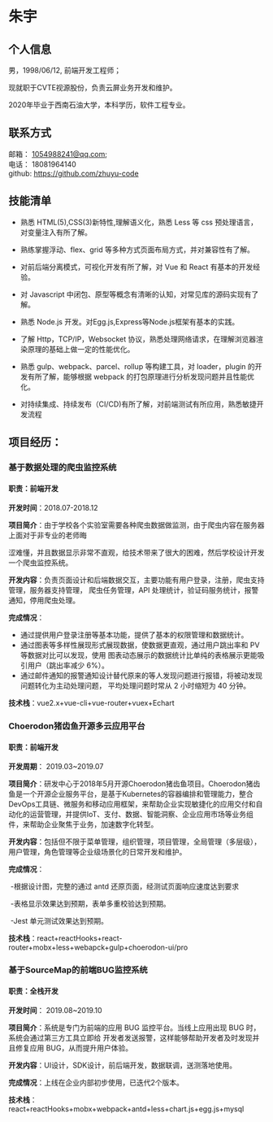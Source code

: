 # 朱宇

## 个人信息

男，1998/06/12, 前端开发工程师；

现就职于CVTE视源股份，负责云屏业务开发和维护。

2020年毕业于西南石油大学，本科学历，软件工程专业。

## 联系方式

邮箱： 1054988241@qq.com;           
电话： 18081964140     
github:    https://github.com/zhuyu-code

## 技能清单

* 熟悉 HTML(5),CSS(3)新特性,理解语义化，熟悉 Less 等 css 预处理语言，对变量注入有所了解。

* 熟练掌握浮动、flex、grid 等多种方式页面布局方式，并对兼容性有了解。

* 对前后端分离模式，可视化开发有所了解，对 Vue 和 React 有基本的开发经验。

*  对 Javascript 中闭包、原型等概念有清晰的认知，对常见库的源码实现有了解。

* 熟悉 Node.js 开发。对Egg.js,Express等Node.js框架有基本的实践。

* 了解 Http，TCP/IP，Websocket 协议，熟悉处理网络请求，在理解浏览器渲染原理的基础上做一定的性能优化。

*  熟悉 gulp、webpack、parcel、rollup 等构建工具，对 loader，plugin 的开发有所了解，能够根据 webpack 的打包原理进行分析发现问题并且性能优化。

* 对持续集成、持续发布（CI/CD)有所了解，对前端测试有所应用，熟悉敏捷开发流程



## 项目经历：

###  基于数据处理的爬虫监控系统 

#### 职责：前端开发

**开发时间**：2018.07-2018.12 

**项目简介**：由于学校各个实验室需要各种爬虫数据做监测，由于爬虫内容在服务器上面对于非专业的老师晦

涩难懂，并且数据显示非常不直观，给技术带来了很大的困难，然后学校设计开发一个爬虫监控系统。

**开发内容**：负责页面设计和后端数据交互，主要功能有用户登录，注册，爬虫支持管理，服务器支持管理， 爬虫任务管理，API 处理统计，验证码服务统计，报警通知，停用爬虫处理。

**完成情况**：

- 通过提供用户登录注册等基本功能，提供了基本的权限管理和数据统计。
- 通过图表等多样性展现形式展现数据，使数据更直观，通过用户跳出率和 PV 等数据对比可以发现，使用 图表动态展示的数据统计比单纯的表格展示更能吸引用户（跳出率减少 6%）。
- 通过邮件通知的报警通知设计替代原来的等人发现问题进行报错，将被动发现问题转化为主动处理问题， 平均处理问题时常从 2 小时缩短为 40 分钟。 

**技术栈**：vue2.x+vue-cli+vue-router+vuex+Echart

###   Choerodon猪齿鱼开源多云应用平台

#### 职责：前端开发

**开发周期**： 2019.03~2019.07              

**项目简介**：研发中心于2018年5月开源Choerodon猪齿鱼项目。Choerodon猪齿鱼是一个开源企业服务平台，是基于Kubernetes的容器编排和管理能力，整合DevOps工具链、微服务和移动应用框架，来帮助企业实现敏捷化的应用交付和自动化的运营管理，并提供IoT、支付、数据、智能洞察、企业应用市场等业务组件，来帮助企业聚焦于业务，加速数字化转型。

**开发内容**：包括但不限于菜单管理，组织管理，项目管理，全局管理（多层级），用户管理，角色管理等企业级场景化的日常开发和维护。

 **完成情况**：

​			-根据设计图，完整的通过 antd 还原页面，经测试页面响应速度达到要求

​			-表格显示效果达到预期，表单多重校验达到预期。

​			-Jest 单元测试效果达到预期。

**技术栈**：react+reactHooks+react-router+mobx+less+webapck+gulp+choerodon-ui/pro

###  基于SourceMap的前端BUG监控系统

#### 职责：全栈开发

**开发时间**： 2019.08~2019.10              

**项目简介**：系统是专门为前端的应用 BUG 监控平台。当线上应用出现 BUG 时，系统会通过第三方工具立即给	开发者发送报警，这样能够帮助开发者及时发现并且修复应用 BUG，从而提升用户体验。

**开发内容**：UI设计，SDK设计，前后端开发，数据联调，送测落地使用。

**完成情况**：上线在企业内部初步使用，已迭代2个版本。

**技术栈**：react+reactHooks+mobx+webpack+antd+less+chart.js+egg.js+mysql
